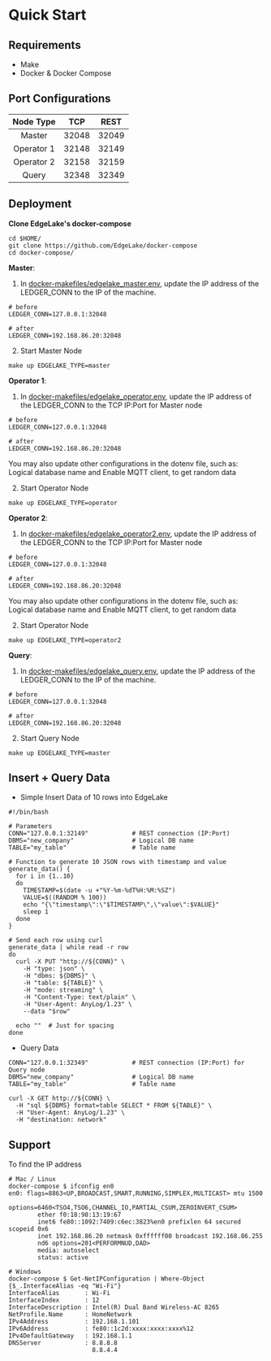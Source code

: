 # Quick Start

## Requirements
* Make 
* Docker & Docker Compose 

## Port Configurations
| Node Type | TCP | REST | 
| :---: | :---: | :---: | 
| Master | 32048 | 32049 | 
| Operator 1 | 32148 | 32149 | 
| Operator 2 | 32158 | 32159 | 
| Query | 32348 | 32349 | 

## Deployment

**Clone EdgeLake's docker-compose**

```shell
cd $HOME/
git clone https://github.com/EdgeLake/docker-compose
cd docker-compose/
```

**Master**: 
1. In [docker-makefiles/edgelake_master.env](docker-makefiles/edgelake_master.env), update the IP address of the 
LEDGER_CONN to the IP of the machine. 
```shell
# before
LEDGER_CONN=127.0.0.1:32048

# after
LEDGER_CONN=192.168.86.20:32048
``` 

2. Start Master Node 
```shell
make up EDGELAKE_TYPE=master
```

**Operator 1**:
1. In [docker-makefiles/edgelake_operator.env](docker-makefiles/edgelake_operator.env), update the IP address of the 
LEDGER_CONN to the TCP IP:Port for Master node 
```shell
# before
LEDGER_CONN=127.0.0.1:32048

# after
LEDGER_CONN=192.168.86.20:32048
```

You may also update other configurations in the dotenv file, such as: Logical database name and Enable MQTT client, to get random data

2. Start Operator Node 
```shell
make up EDGELAKE_TYPE=operator
```

**Operator 2**:
1. In [docker-makefiles/edgelake_operator2.env](docker-makefiles/edgelake_operator2.env), update the IP address of the 
LEDGER_CONN to the TCP IP:Port for Master node 
```shell
# before
LEDGER_CONN=127.0.0.1:32048

# after
LEDGER_CONN=192.168.86.20:32048
```

You may also update other configurations in the dotenv file, such as: Logical database name and Enable MQTT client, to get random data

2. Start Operator Node 
```shell
make up EDGELAKE_TYPE=operator2
```

**Query**: 
1. In [docker-makefiles/edgelake_query.env](docker-makefiles/edgelake_query.env), update the IP address of the 
LEDGER_CONN to the IP of the machine. 
```shell
# before
LEDGER_CONN=127.0.0.1:32048

# after
LEDGER_CONN=192.168.86.20:32048
``` 

2. Start Query Node 
```shell
make up EDGELAKE_TYPE=master
```


## Insert + Query Data 
* Simple Insert Data of 10 rows into EdgeLake
```shell
#!/bin/bash

# Parameters
CONN="127.0.0.1:32149"            # REST connection (IP:Port)
DBMS="new_company"                # Logical DB name
TABLE="my_table"                  # Table name

# Function to generate 10 JSON rows with timestamp and value
generate_data() {
  for i in {1..10}
  do
    TIMESTAMP=$(date -u +"%Y-%m-%dT%H:%M:%SZ")
    VALUE=$((RANDOM % 100))
    echo "{\"timestamp\":\"$TIMESTAMP\",\"value\":$VALUE}"
    sleep 1
  done
}

# Send each row using curl
generate_data | while read -r row
do
  curl -X PUT "http://${CONN}" \
    -H "type: json" \
    -H "dbms: ${DBMS}" \
    -H "table: ${TABLE}" \
    -H "mode: streaming" \
    -H "Content-Type: text/plain" \
    -H "User-Agent: AnyLog/1.23" \
    --data "$row"

  echo ""  # Just for spacing
done
```

* Query Data 
```shell
CONN="127.0.0.1:32349"            # REST connection (IP:Port) for Query node 
DBMS="new_company"                # Logical DB name
TABLE="my_table"                  # Table name

curl -X GET http://${CONN} \
  -H "sql ${DBMS} format=table SELECT * FROM ${TABLE}" \
  -H "User-Agent: AnyLog/1.23" \
  -H "destination: network"
```


## Support
To find the IP address
```shell
# Mac / Linux
docker-compose $ ifconfig en0
en0: flags=8863<UP,BROADCAST,SMART,RUNNING,SIMPLEX,MULTICAST> mtu 1500
        options=6460<TSO4,TSO6,CHANNEL_IO,PARTIAL_CSUM,ZEROINVERT_CSUM>
        ether f0:18:98:13:19:67
        inet6 fe80::1092:7409:c6ec:3823%en0 prefixlen 64 secured scopeid 0x6 
        inet 192.168.86.20 netmask 0xffffff00 broadcast 192.168.86.255
        nd6 options=201<PERFORMNUD,DAD>
        media: autoselect
        status: active

# Windows
docker-compose $ Get-NetIPConfiguration | Where-Object {$_.InterfaceAlias -eq "Wi-Fi"}
InterfaceAlias       : Wi-Fi
InterfaceIndex       : 12
InterfaceDescription : Intel(R) Dual Band Wireless-AC 8265
NetProfile.Name      : HomeNetwork
IPv4Address          : 192.168.1.101
IPv6Address          : fe80::1c2d:xxxx:xxxx:xxxx%12
IPv4DefaultGateway   : 192.168.1.1
DNSServer            : 8.8.8.8
                       8.8.4.4
```